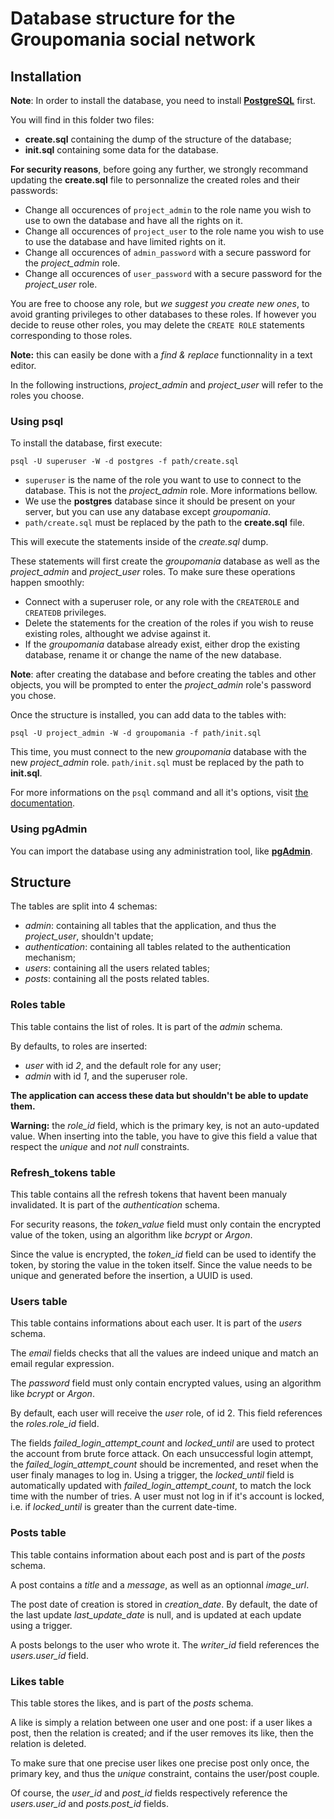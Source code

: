 # Database structure for the Groupomania social network

## Installation

**Note**: In order to install the database, you need to install **[PostgreSQL](https://www.postgresql.org/)** first.

You will find in this folder two files:

-   **create.sql** containing the dump of the structure of the database;
-   **init.sql** containing some data for the database.

**For security reasons**, before going any further, we strongly recommand updating the **create.sql** file to personnalize the created roles and their passwords:

-   Change all occurences of `project_admin` to the role name you wish to use to own the database and have all the rights on it.
-   Change all occurences of `project_user` to the role name you wish to use to use the database and have limited rights on it.
-   Change all occurences of `admin_password` with a secure password for the _project_admin_ role.
-   Change all occurences of `user_password` with a secure password for the _project_user_ role.

You are free to choose any role, but _we suggest you create new ones_, to avoid granting privileges to other databases to these roles. If however you decide to reuse other roles, you may delete the `CREATE ROLE` statements corresponding to those roles.

**Note:** this can easily be done with a _find & replace_ functionnality in a text editor.

In the following instructions, _project_admin_ and _project_user_ will refer to the roles you choose.

### Using psql

To install the database, first execute:

```
psql -U superuser -W -d postgres -f path/create.sql
```

-   `superuser` is the name of the role you want to use to connect to the database. This is not the _project_admin_ role. More informations bellow.
-   We use the **postgres** database since it should be present on your server, but you can use any database except _groupomania_.
-   `path/create.sql` must be replaced by the path to the **create.sql** file.

This will execute the statements inside of the _create.sql_ dump.

These statements will first create the _groupomania_ database as well as the _project_admin_ and _project_user_ roles. To make sure these operations happen smoothly:

-   Connect with a superuser role, or any role with the `CREATEROLE` and `CREATEDB` privileges.
-   Delete the statements for the creation of the roles if you wish to reuse existing roles, althought we advise against it.
-   If the _groupomania_ database already exist, either drop the existing database, rename it or change the name of the new database.

**Note**: after creating the database and before creating the tables and other objects, you will be prompted to enter the _project_admin_ role's password you chose.

Once the structure is installed, you can add data to the tables with:

```
psql -U project_admin -W -d groupomania -f path/init.sql
```

This time, you must connect to the new _groupomania_ database with the new _project_admin_ role. `path/init.sql` must be replaced by the path to **init.sql**.

For more informations on the `psql` command and all it's options, visit [the documentation](https://docs.postgresql.fr/10/app-psql.html).

### Using pgAdmin

You can import the database using any administration tool, like **[pgAdmin](https://www.pgadmin.org/)**.

## Structure

The tables are split into 4 schemas:

-   _admin_: containing all tables that the application, and thus the _project_user_, shouldn't update;
-   _authentication_: containing all tables related to the authentication mechanism;
-   _users_: containing all the users related tables;
-   _posts_: containing all the posts related tables.

### Roles table

This table contains the list of roles. It is part of the _admin_ schema.

By defaults, to roles are inserted:

-   _user_ with id _2_, and the default role for any user;
-   _admin_ with id _1_, and the superuser role.

**The application can access these data but shouldn't be able to update them.**

**Warning:** the _role_id_ field, which is the primary key, is not an auto-updated value. When inserting into the table, you have to give this field a value that respect the _unique_ and _not null_ constraints.

### Refresh_tokens table

This table contains all the refresh tokens that havent been manualy invalidated. It is part of the _authentication_ schema.

For security reasons, the _token_value_ field must only contain the encrypted value of the token, using an algorithm like _bcrypt_ or _Argon_.

Since the value is encrypted, the _token_id_ field can be used to identify the token, by storing the value in the token itself. Since the value needs to be unique and generated before the insertion, a UUID is used.

### Users table

This table contains informations about each user. It is part of the _users_ schema.

The _email_ fields checks that all the values are indeed unique and match an email regular expression.

The _password_ field must only contain encrypted values, using an algorithm like _bcrypt_ or _Argon_.

By default, each user will receive the _user_ role, of id 2. This field references the _roles.role_id_ field.

The fields _failed_login_attempt_count_ and _locked_until_ are used to protect the account from brute force attack. On each unsuccessful login attempt, the _failed_login_attempt_count_ should be incremented, and reset when the user finaly manages to log in. Using a trigger, the _locked_until_ field is automatically updated with _failed_login_attempt_count_, to match the lock time with the number of tries. A user must not log in if it's account is locked, i.e. if _locked_until_ is greater than the current date-time.

### Posts table

This table contains information about each post and is part of the _posts_ schema.

A post contains a _title_ and a _message_, as well as an optionnal _image_url_.

The post date of creation is stored in _creation_date_. By default, the date of the last update _last_update_date_ is null, and is updated at each update using a trigger.

A posts belongs to the user who wrote it. The _writer_id_ field references the _users.user_id_ field.

### Likes table

This table stores the likes, and is part of the _posts_ schema.

A like is simply a relation between one user and one post: if a user likes a post, then the relation is created; and if the user removes its like, then the relation is deleted.

To make sure that one precise user likes one precise post only once, the primary key, and thus the _unique_ constraint, contains the user/post couple.

Of course, the _user_id_ and _post_id_ fields respectively reference the _users.user_id_ and _posts.post_id_ fields.
